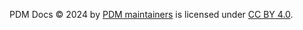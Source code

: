 PDM Docs © 2024 by [PDM maintainers][1] is licensed under [CC BY 4.0][2].

[1]: https://github.com/pdm-project
[2]: https://creativecommons.org/licenses/by/4.0/
